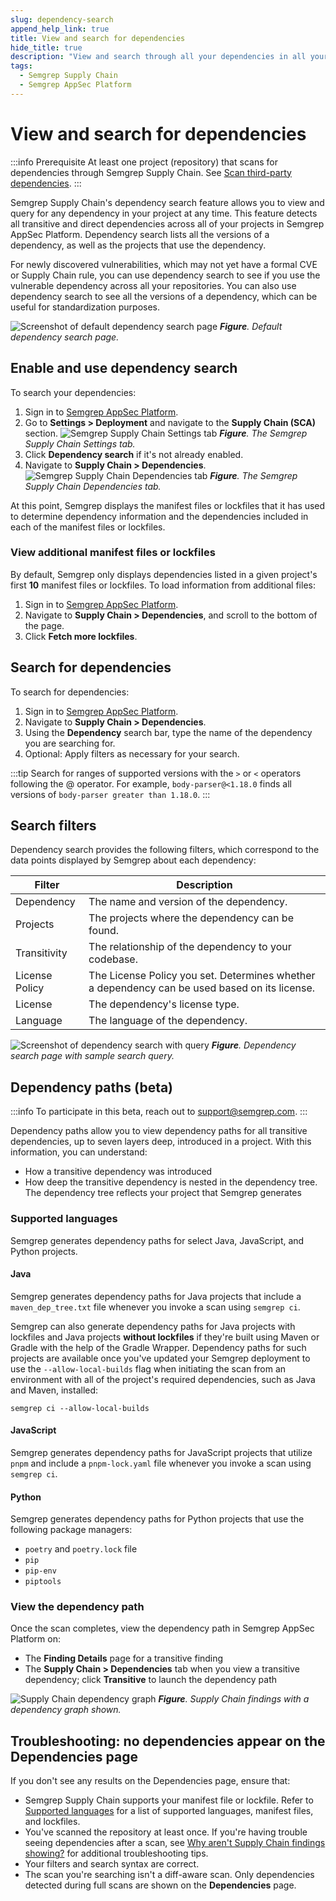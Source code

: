 ```yaml
---
slug: dependency-search
append_help_link: true
title: View and search for dependencies
hide_title: true
description: "View and search through all your dependencies in all your onboarded repositories at any time."
tags:
  - Semgrep Supply Chain
  - Semgrep AppSec Platform
---
```


# View and search for dependencies

:::info Prerequisite
At least one project (repository) that scans for dependencies through Semgrep Supply Chain. See [Scan third-party dependencies](/semgrep-supply-chain/getting-started).
:::

Semgrep Supply Chain's dependency search feature allows you to view and query for any dependency in your project at any time. This feature detects all transitive and direct dependencies across all of your projects in Semgrep AppSec Platform. Dependency search lists all the versions of a dependency, as well as the projects that use the dependency.

For newly discovered vulnerabilities, which may not yet have a formal CVE or Supply Chain rule, you can use dependency search to see if you use the vulnerable dependency across all your repositories. You can also use dependency search to see all the versions of a dependency, which can be useful for standardization purposes.

![Screenshot of default dependency search page](/img/SSC-DepSearch.png)
_**Figure**. Default dependency search page._

## Enable and use dependency search

To search your dependencies:

1. Sign in to [Semgrep AppSec Platform](https://semgrep.dev/login).
2. Go to **Settings > Deployment** and navigate to the **Supply Chain (SCA)** section.
  ![Semgrep Supply Chain Settings tab](/img/sc-settings.png#md-width) _**Figure**. The Semgrep Supply Chain Settings tab._
1. Click <i class="fa-solid fa-toggle-large-on"></i> **Dependency search** if it's not already enabled.
2. Navigate to **Supply Chain > Dependencies**.
  ![Semgrep Supply Chain Dependencies tab](/img/SSC-DepSearch.png#md-width) _**Figure**. The Semgrep Supply Chain Dependencies tab._

At this point, Semgrep displays the manifest files or lockfiles that it has used to determine dependency information and the dependencies included in each of the manifest files or lockfiles.

### View additional manifest files or lockfiles

By default, Semgrep only displays dependencies listed in a given project's first **10** manifest files or lockfiles. To load information from additional files:

1. Sign in to [Semgrep AppSec Platform](https://semgrep.dev/login).
2. Navigate to **Supply Chain > Dependencies**, and scroll to the bottom of the page.
3. Click **Fetch more lockfiles**.

## Search for dependencies

To search for dependencies:

1. Sign in to [Semgrep AppSec Platform](https://semgrep.dev/login).
1. Navigate to **Supply Chain > Dependencies**.
1. Using the **Dependency** search bar, type the name of the dependency you are searching for.
1. Optional: Apply filters as necessary for your search.

:::tip
Search for ranges of supported versions with the `>` or `<` operators following the @ operator. For example, `body-parser@<1.18.0` finds all versions of `body-parser greater than 1.18.0`.
:::

## Search filters

Dependency search provides the following filters, which correspond to the data points displayed by Semgrep about each dependency:

| Filter | Description |
| - | - |
| Dependency | The name and version of the dependency. |
| Projects | The projects where the dependency can be found. |
| Transitivity | The relationship of the dependency to your codebase. |
| License Policy | The License Policy you set. Determines whether a dependency can be used based on its license. |
| License | The dependency's license type. |
| Language | The language of the dependency. |

![Screenshot of dependency search with query](/img/SSC-DepSearch-Query.png#md-width)
_**Figure**. Dependency search page with sample search query._

## Dependency paths (beta)

:::info
To participate in this beta, reach out to [support@semgrep.com](mailto:support@semgrep.com).
:::

Dependency paths allow you to view dependency paths for all transitive dependencies, up to seven layers deep, introduced in a project. With this information, you can understand:

- How a transitive dependency was introduced
- How deep the transitive dependency is nested in the dependency tree. The dependency tree reflects your project that Semgrep generates

### Supported languages

Semgrep generates dependency paths for select Java, JavaScript, and Python projects.

#### Java

Semgrep generates dependency paths for Java projects that include a `maven_dep_tree.txt` file whenever you invoke a scan using `semgrep ci`.

Semgrep can also generate dependency paths for Java projects with lockfiles and Java projects **without lockfiles** if they're built using Maven or Gradle with the help of the Gradle Wrapper. Dependency paths for such projects are available once you've updated your Semgrep deployment to use the `--allow-local-builds` flag when initiating the scan from an environment with all of the project's required dependencies, such as Java and Maven, installed:

```console
semgrep ci --allow-local-builds
```

#### JavaScript

Semgrep generates dependency paths for JavaScript projects that utilize `pnpm` and include a `pnpm-lock.yaml` file whenever you invoke a scan using `semgrep ci`.

#### Python

Semgrep generates dependency paths for Python projects that use the following package managers:

- `poetry` and `poetry.lock` file
- `pip`
- `pip-env`
- `piptools`

### View the dependency path

Once the scan completes, view the dependency path in Semgrep AppSec Platform on:

- The **Finding Details** page for a transitive finding
- The **Supply Chain > Dependencies** tab when you view a transitive dependency; click **Transitive** to launch the dependency path

![Supply Chain dependency graph](/img/ssc-dependency-graph.png#md-width)
_**Figure**. Supply Chain findings with a dependency graph shown._

## Troubleshooting: no dependencies appear on the Dependencies page

If you don't see any results on the Dependencies page, ensure that:

* Semgrep Supply Chain supports your manifest file or lockfile. Refer to [Supported languages](/supported-languages) for a list of supported languages, manifest files, and lockfiles.
* You've scanned the repository at least once. If you're having trouble seeing dependencies after a scan, see [Why aren't Supply Chain findings showing?](https://semgrep.dev/docs/kb/semgrep-supply-chain/why-no-findings) for additional troubleshooting tips.
* Your filters and search syntax are correct.
* The scan you're searching isn't a diff-aware scan. Only dependencies detected during full scans are shown on the **Dependencies** page. 
